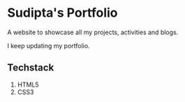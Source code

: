 # Sudipta's Portfolio

A website to showcase all my projects, activities and blogs.

I keep updating my portfolio.

## Techstack
1. HTML5
2. CSS3
